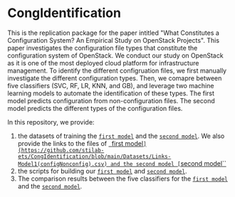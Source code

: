 # CongIdentification


This is the replication package for the paper intitled "What Constitutes a Configuration System? An Empirical Study on OpenStack Projects".
This paper investigates the configuration file types that constitute the configuration system of OpenStack. We conduct our study on OpenStack as it is one of the most deployed cloud platform for infrastructure management. To identify the different configruation files, we first manually investigate the different configuration types. Then, we comapre between five classifiers (SVC, RF, LR, KNN, and GB), and leverage two machine learning models to automate the identification of these types. The first model predicts configuration from non-configuration files. The second model predicts the different types of the configuration files.

In this repository, we provide: 

1) the datasets of training the [``first model``](https://github.com/stilab-ets/CongIdentification/blob/main/Datasets/Dataset-Model1(configNonconfig).csv) and the [``second model``](https://github.com/stilab-ets/CongIdentification/blob/main/Datasets/Dataset-Model2(ConfigTypes).csv). We also provide the links to the files of [` `first model``](https://github.com/stilab-ets/CongIdentification/blob/main/Datasets/Links-Model1(configNonconfig).csv) and the second model [``second model``](https://github.com/stilab-ets/CongIdentification/blob/main/Datasets/Links-Model2(ConfigTypes).csv)
2) the scripts for building our [``first model``](https://github.com/stilab-ets/CongIdentification/blob/main/Scripts/Script-Model1(configNonconfig).py) and [``second model``](https://github.com/stilab-ets/CongIdentification/blob/main/Scripts/Script-Model2(ConfigTypes).py).   
3) The comparison results between the five classifiers for the [``first model``](https://github.com/stilab-ets/CongIdentification/blob/main/Classifiers-Results/Results-Model1(configNonconfig).csv) and the [``second model``](https://github.com/stilab-ets/CongIdentification/blob/main/Classifiers-Results/Results-Model2(ConfigTypes).csv).


